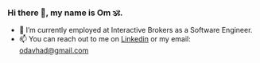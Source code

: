 ### Hi there 👋, my name is Om 🕉.

- 🏫 I’m currently employed at Interactive Brokers as a Software Engineer.
- 📫 You can reach out to me on [Linkedin](https://www.linkedin.com/in/om-avhad/) or my email: odavhad@gmail.com

